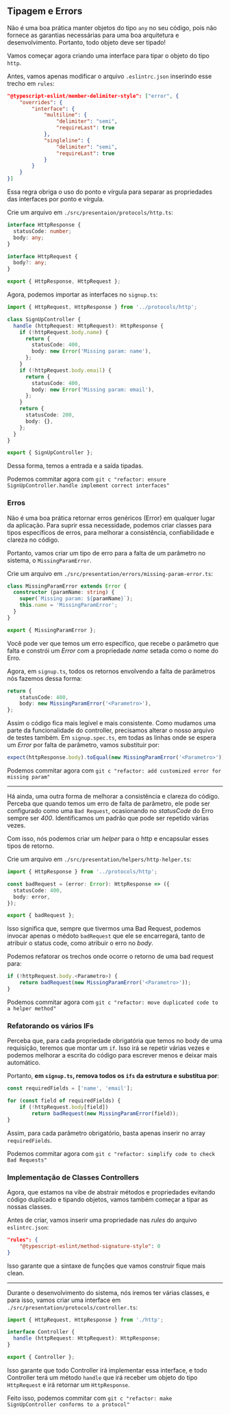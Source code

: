 ## Tipagem e Errors

Não é uma boa prática manter objetos do tipo `any` no seu código, pois não fornece as garantias necessárias para uma boa arquitetura e desenvolvimento. Portanto, todo objeto deve ser tipado!

Vamos começar agora criando uma interface para tipar o objeto do tipo `http`.

Antes, vamos apenas modificar o arquivo `.eslintrc.json` inserindo esse trecho em `rules`:
```JSON
"@typescript-eslint/member-delimiter-style": ["error", {
    "overrides": {
        "interface": {
            "multiline": {
                "delimiter": "semi",
                "requireLast": true
            },
            "singleline": {
                "delimiter": "semi",
                "requireLast": true
            }
        }
    }
}]
```

Essa regra obriga o uso do ponto e vírgula para separar as propriedades das interfaces por ponto e vírgula.


Crie um arquivo em `./src/presentaion/protocols/http.ts`:
```Typescript
interface HttpResponse {
  statusCode: number;
  body: any;
}

interface HttpRequest {
  body?: any;
}

export { HttpResponse, HttpRequest };
```

Agora, podemos importar as interfaces no `signup.ts`:
```Typescript
import { HttpRequest, HttpResponse } from '../protocols/http';

class SignUpController {
  handle (httpRequest: HttpRequest): HttpResponse {
    if (!httpRequest.body.name) {
      return {
        statusCode: 400,
        body: new Error('Missing param: name'),
      };
    }
    if (!httpRequest.body.email) {
      return {
        statusCode: 400,
        body: new Error('Missing param: email'),
      };
    }
    return {
      statusCode: 200,
      body: {},
    };
  }
}

export { SignUpController };
```

Dessa forma, temos a entrada e a saída tipadas.

Podemos commitar agora com `git c "refactor: ensure SignUpController.handle implement correct interfaces"`


### Erros

Não é uma boa prática retornar erros genéricos (Error) em qualquer lugar da aplicação. Para suprir essa necessidade, podemos criar classes para tipos específicos de erros, para melhorar a consistência, confiabilidade e clareza no código.

Portanto, vamos criar um tipo de erro para a falta de um parâmetro no sistema, o `MissingParamError`.

Crie um arquivo em `./src/presentation/errors/missing-param-error.ts`:
```Typescript
class MissingParamError extends Error {
  constructor (paramName: string) {
    super(`Missing param: ${paramName}`);
    this.name = 'MissingParamError';
  }
}

export { MissingParamError };
```

Você pode ver que temos um erro específico, que recebe o parâmetro que falta e constrói um _Error_ com a propriedade _name_ setada como o nome do Erro.

Agora, em `signup.ts`, todos os retornos envolvendo a falta de parâmetros nós fazemos dessa forma:
```Typescript
return {
    statusCode: 400,
    body: new MissingParamError('<Parametro>'),
};
```

Assim o código fica mais legível e mais consistente. Como mudamos uma parte da funcionalidade do controller, precisamos alterar o nosso arquivo de testes também. Em `signup.spec.ts`, em todas as linhas onde se espera um _Error_ por falta de parâmetro, vamos substituir por:
```Typescript
expect(httpResponse.body).toEqual(new MissingParamError('<Parametro>'));
```

Podemos commitar agora com `git c "refactor: add customized error for missing param"`

---
Há ainda, uma outra forma de melhorar a consistência e clareza do código. Perceba que quando temos um erro de falta de parâmetro, ele pode ser configurado como uma `Bad Request`, ocasionando no _statusCode_ do Erro sempre ser _400_. Identificamos um padrão que pode ser repetido várias vezes.

Com isso, nós podemos criar um _helper_ para o http e encapsular esses tipos de retorno.

Crie um arquivo em `./src/presentation/helpers/http-helper.ts`:
```Typescript
import { HttpResponse } from '../protocols/http';

const badRequest = (error: Error): HttpResponse => ({
  statusCode: 400,
  body: error,
});

export { badRequest };
```

Isso significa que, sempre que tivermos uma Bad Request, podemos invocar apenas o médoto `badRequest` que ele se encarregará, tanto de atribuir o status code, como atribuir o erro no _body_.

Podemos refatorar os trechos onde ocorre o retorno de uma bad request para:
```Typescript
if (!httpRequest.body.<Parametro>) {
    return badRequest(new MissingParamError('<Parametro>'));
}
```

Podemos commitar agora com `git c "refactor: move duplicated code to a helper method"`


### Refatorando os vários IFs

Perceba que, para cada propriedade obrigatória que temos no body de uma requisição, teremos que montar um `if`. Isso irá se repetir várias vezes e podemos melhorar a escrita do código para escrever menos e deixar mais automático.

Portanto, **em `signup.ts`, remova todos os `ifs` da estrutura e substitua por**:
```Typescript
const requiredFields = ['name', 'email'];

for (const field of requiredFields) {
    if (!httpRequest.body[field])
        return badRequest(new MissingParamError(field));
}
```

Assim, para cada parâmetro obrigatório, basta apenas inserir no array `requiredFields`.

Podemos commitar agora com `git c "refactor: simplify code to check Bad Requests"`


### Implementação de Classes Controllers

Agora, que estamos na vibe de abstrair métodos e propriedades evitando código duplicado e tipando objetos, vamos também começar a tipar as nossas classes.

Antes de criar, vamos inserir uma propriedade nas _rules_ do arquivo `eslintrc.json`:
```JSON
"rules": {
    "@typescript-eslint/method-signature-style": 0
}
```

Isso garante que a sintaxe de funções que vamos construir fique mais clean.

---

Durante o desenvolvimento do sistema, nós iremos ter várias classes, e para isso, vamos criar uma interface em `./src/presentation/protocols/controller.ts`:
```Typescript
import { HttpRequest, HttpResponse } from './http';

interface Controller {
  handle (httpRequest: HttpRequest): HttpResponse;
}

export { Controller };
```

Isso garante que todo Controller irá implementar essa interface, e todo Controller terá um método `handle` que irá receber um objeto do tipo `HttpRequest` e irá retornar um `HttpResponse`.

Feito isso, podemos commitar com `git c "refactor: make SignUpController conforms to a protocol"`